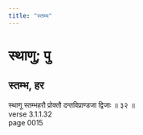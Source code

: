 ```yaml
---
title: "स्तम्भ"
---
```


# स्थाणु; पु
## स्तम्भ, हर
स्थाणू स्तम्भहरौ प्रोक्तौ दन्तविप्राण्डजा द्विजाः ॥ ३२ ॥<br />verse 3.1.1.32<br />page 0015

